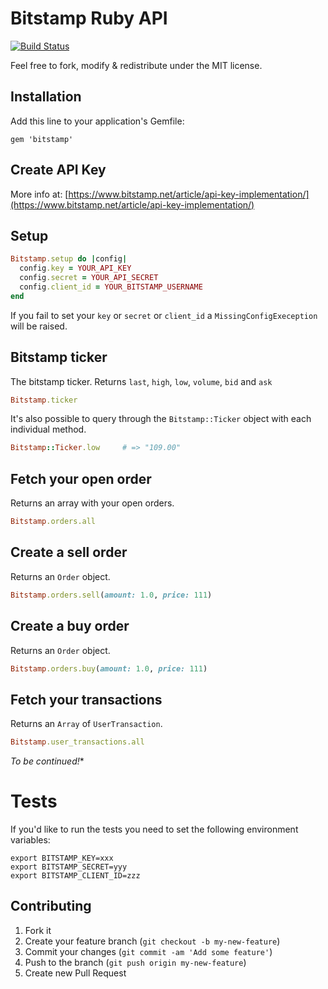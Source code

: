 # Bitstamp Ruby API

[![Build Status][travis-image]][travis-url]

Feel free to fork, modify & redistribute under the MIT license.

## Installation

Add this line to your application's Gemfile:

    gem 'bitstamp'

## Create API Key

More info at: [https://www.bitstamp.net/article/api-key-implementation/](https://www.bitstamp.net/article/api-key-implementation/)
    
## Setup

```ruby
Bitstamp.setup do |config|
  config.key = YOUR_API_KEY
  config.secret = YOUR_API_SECRET
  config.client_id = YOUR_BITSTAMP_USERNAME
end
```

If you fail to set your `key` or `secret` or `client_id` a `MissingConfigExeception`
will be raised.

## Bitstamp ticker

The bitstamp ticker. Returns `last`, `high`, `low`, `volume`, `bid` and `ask`

```ruby
Bitstamp.ticker
```

It's also possible to query through the `Bitstamp::Ticker` object with
each individual method.

```ruby
Bitstamp::Ticker.low     # => "109.00"
```

## Fetch your open order

Returns an array with your open orders.

```ruby
Bitstamp.orders.all
```

## Create a sell order

Returns an `Order` object.

```ruby
Bitstamp.orders.sell(amount: 1.0, price: 111)
```

## Create a buy order

Returns an `Order` object.

```ruby
Bitstamp.orders.buy(amount: 1.0, price: 111)
```

## Fetch your transactions

Returns an `Array` of `UserTransaction`.

```ruby
Bitstamp.user_transactions.all
```

*To be continued!**

# Tests

If you'd like to run the tests you need to set the following environment variables:

```
export BITSTAMP_KEY=xxx
export BITSTAMP_SECRET=yyy
export BITSTAMP_CLIENT_ID=zzz
```

## Contributing

1. Fork it
2. Create your feature branch (`git checkout -b
my-new-feature`)
3. Commit your changes (`git commit -am 'Add some feature'`)
4. Push to the branch (`git push origin my-new-feature`)
5. Create new Pull Request

[travis-image]: https://travis-ci.org/coincovemx/bitstamp.svg?branch=master
[travis-url]: https://travis-ci.org/coincovemx/bitstamp
